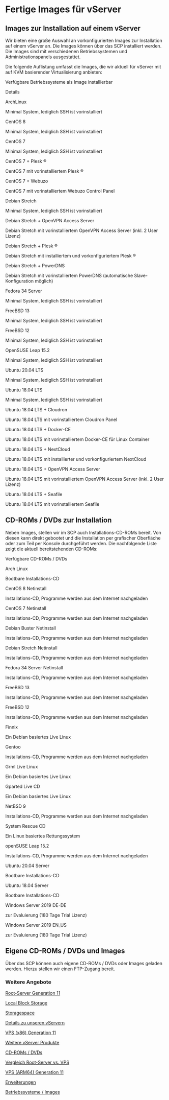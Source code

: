 Fertige Images für vServer
==========

Images zur Installation auf einem vServer
----------

Wir bieten eine große Auswahl an vorkonfigurierten Images zur Installation auf einem vServer an. Die Images können über das SCP installiert werden. Die Images sind mit verschiedenen Betriebssystemen und Administrationspanels ausgestattet.

Die folgende Auflistung umfasst die Images, die wir aktuell für vServer mit auf KVM basierender Virtualisierung anbieten:

Verfügbare Betriebssysteme als Image installierbar

Details

ArchLinux

Minimal System, lediglich SSH ist vorinstalliert

CentOS 8

Minimal System, lediglich SSH ist vorinstalliert

CentOS 7

Minimal System, lediglich SSH ist vorinstalliert

CentOS 7 + Plesk ®

CentOS 7 mit vorinstalliertem Plesk ®

CentOS 7 + Webuzo

CentOS 7 mit vorinstalliertem Webuzo Control Panel

Debian Stretch

Minimal System, lediglich SSH ist vorinstalliert

Debian Stretch + OpenVPN Access Server

Debian Stretch mit vorinstalliertem OpenVPN Access Server (inkl. 2 User Lizenz)

Debian Stretch + Plesk ®

Debian Stretch mit installiertem und vorkonfiguriertem Plesk ®

Debian Stretch + PowerDNS

Debian Stretch mit vorinstalliertem PowerDNS (automatische Slave-Konfiguration möglich)

Fedora 34 Server

Minimal System, lediglich SSH ist vorinstalliert

FreeBSD 13

Minimal System, lediglich SSH ist vorinstalliert

FreeBSD 12

Minimal System, lediglich SSH ist vorinstalliert

OpenSUSE Leap 15.2

Minimal System, lediglich SSH ist vorinstalliert

Ubuntu 20.04 LTS

Minimal System, lediglich SSH ist vorinstalliert

Ubuntu 18.04 LTS

Minimal System, lediglich SSH ist vorinstalliert

Ubuntu 18.04 LTS + Cloudron

Ubuntu 18.04 LTS mit vorinstalliertem Cloudron Panel

Ubuntu 18.04 LTS + Docker-CE

Ubuntu 18.04 LTS mit vorinstalliertem Docker-CE für Linux Container

Ubuntu 18.04 LTS + NextCloud

Ubuntu 18.04 LTS mit installierter und vorkonfiguriertem NextCloud

Ubuntu 18.04 LTS + OpenVPN Access Server

Ubuntu 18.04 LTS mit vorinstalliertem OpenVPN Access Server (inkl. 2 User Lizenz)

Ubuntu 18.04 LTS + Seafile

Ubuntu 18.04 LTS mit vorinstalliertem Seafile

CD-ROMs / DVDs zur Installation
----------

Neben Images, stellen wir im SCP auch Installations-CD-ROMs bereit. Von diesen kann direkt gebootet und die Installation per grafischer Oberfläche oder zum Teil per Konsole durchgeführt werden. Die nachfolgende Liste zeigt die aktuell bereitstehenden CD-ROMs:

Verfügbare CD-ROMs / DVDs

Arch Linux

Bootbare Installations-CD

CentOS 8 Netinstall

Installations-CD, Programme werden aus dem Internet nachgeladen

CentOS 7 Netinstall

Installations-CD, Programme werden aus dem Internet nachgeladen

Debian Buster Netinstall

Installations-CD, Programme werden aus dem Internet nachgeladen

Debian Stretch Netinstall

Installations-CD, Programme werden aus dem Internet nachgeladen

Fedora 34 Server Netinstall

Installations-CD, Programme werden aus dem Internet nachgeladen

FreeBSD 13

Installations-CD, Programme werden aus dem Internet nachgeladen

FreeBSD 12

Installations-CD, Programme werden aus dem Internet nachgeladen

Finnix

Ein Debian basiertes Live Linux

Gentoo

Installations-CD, Programme werden aus dem Internet nachgeladen

Grml Live Linux

Ein Debian basiertes Live Linux

Gparted Live CD

Ein Debian basiertes Live Linux

NetBSD 9

Installations-CD, Programme werden aus dem Internet nachgeladen

System Rescue CD

Ein Linux basiertes Rettungssystem

openSUSE Leap 15.2

Installations-CD, Programme werden aus dem Internet nachgeladen

Ubuntu 20.04 Server

Bootbare Installations-CD

Ubuntu 18.04 Server

Bootbare Installations-CD

Windows Server 2019 DE-DE

zur Evaluierung (180 Tage Trial Lizenz)

Windows Server 2019 EN\_US

zur Evaluierung (180 Tage Trial Lizenz)

Eigene CD-ROMs / DVDs und Images
----------

Über das SCP können auch eigene CD-ROMs / DVDs oder Images geladen werden. Hierzu stellen wir einen FTP-Zugang bereit.

### Weitere Angebote ###

[Root-Server Generation 11](https://www.netcup.com/de/server/root-server)

[Local Block Storage](https://www.netcup.com/de/server/local-block-storage)

[Storagespace](https://www.netcup.com/de/server/server-storage)

[Details zu unseren vServern](https://www.netcup.com/de/server/vserver-guenstig-qualitaet)

[VPS (x86) Generation 11](https://www.netcup.com/de/server/vps)

[Weitere vServer Produkte](https://www.netcup.com/de/server/guenstige-vserver-angebote)

[CD-ROMs / DVDs](https://www.netcup.com/de/server/vserver-images)

[Vergleich Root-Server vs. VPS](https://www.netcup.com/de/server/vergleich-root-server-vps)

[VPS (ARM64) Generation 11](https://www.netcup.com/de/server/arm-server)

[Erweiterungen](https://www.netcup.com/de/server/kvm-server-erweiterungen)

[Betriebssysteme / Images](https://www.netcup.com/de/server/vserver-images)
